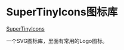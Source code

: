 # SuperTinyIcons图标库

[SuperTinyIcons](https://github.com/edent/SuperTinyIcons)

一个SVG图标库，里面有常用的Logo图标。

